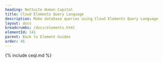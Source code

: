 ```yaml
---
heading: NetSuite Human Capital
title: Cloud Elements Query Language
description: Make database queries using Cloud Elements Query Language.
layout: docs
breadcrumbs: /docs/elements.html
elementId: 141
parent: Back to Element Guides
order: 45
---
```


{% include ceql.md %}
